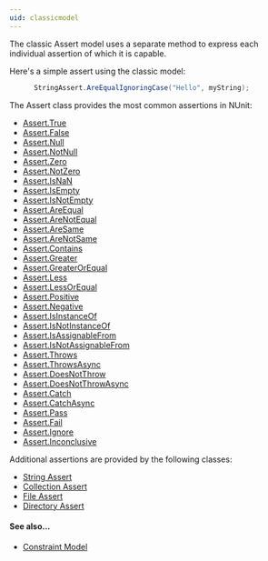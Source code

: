 ```yaml
---
uid: classicmodel
---
```


The classic Assert model uses a separate method to express each 
individual assertion of which it is capable.
   
Here's a simple assert using the classic model:

```csharp
      StringAssert.AreEqualIgnoringCase("Hello", myString);
```
   
The Assert class provides the most common assertions in NUnit:

 * [Assert.True](../classic-assertions/Assert.True.md)
 * [Assert.False](../classic-assertions/Assert.False.md)
 * [Assert.Null](../classic-assertions/Assert.Null.md)
 * [Assert.NotNull](../classic-assertions/Assert.NotNull.md)
 * [Assert.Zero](../classic-assertions/Assert.Zero.md)
 * [Assert.NotZero](../classic-assertions/Assert.NotZero.md)
 * [Assert.IsNaN](../classic-assertions/Assert.IsNaN.md)
 * [Assert.IsEmpty](../classic-assertions/Assert.IsEmpty.md)
 * [Assert.IsNotEmpty](../classic-assertions/Assert.IsNotEmpty.md)
 * [Assert.AreEqual](../classic-assertions/Assert.AreEqual.md)
 * [Assert.AreNotEqual](../classic-assertions/Assert.AreNotEqual.md)
 * [Assert.AreSame](../classic-assertions/Assert.AreSame.md)
 * [Assert.AreNotSame](../classic-assertions/Assert.AreNotSame.md)
 * [Assert.Contains](../classic-assertions/Assert.Contains.md)
 * [Assert.Greater](../classic-assertions/Assert.Greater.md)
 * [Assert.GreaterOrEqual](../classic-assertions/Assert.GreaterOrEqual.md)
 * [Assert.Less](../classic-assertions/Assert.Less.md)
 * [Assert.LessOrEqual](../classic-assertions/Assert.LessOrEqual.md)
 * [Assert.Positive](../classic-assertions/Assert.Positive.md)
 * [Assert.Negative](../classic-assertions/Assert.Negative.md)
 * [Assert.IsInstanceOf](../classic-assertions/Assert.IsInstanceOf.md)
 * [Assert.IsNotInstanceOf](../classic-assertions/Assert.IsNotInstanceOf.md)
 * [Assert.IsAssignableFrom](../classic-assertions/Assert.IsAssignableFrom.md)
 * [Assert.IsNotAssignableFrom](../classic-assertions/Assert.IsNotAssignableFrom.md)
 * [Assert.Throws](../classic-assertions/Assert.Throws.md)
 * [Assert.ThrowsAsync](../classic-assertions/Assert.ThrowsAsync.md)
 * [Assert.DoesNotThrow](../classic-assertions/Assert.DoesNotThrow.md)
 * [Assert.DoesNotThrowAsync](../classic-assertions/Assert.DoesNotThrowAsync.md)
 * [Assert.Catch](../classic-assertions/Assert.Catch.md)
 * [Assert.CatchAsync](../classic-assertions/Assert.CatchAsync.md)
 * [Assert.Pass](../classic-assertions/Assert.Pass.md)
 * [Assert.Fail](../classic-assertions/Assert.Fail.md)
 * [Assert.Ignore](../classic-assertions/Assert.Ignore.md)
 * [Assert.Inconclusive](../classic-assertions/Assert.Inconclusive.md)
 
Additional assertions are provided by the following classes:
 * [String Assert](../classic-assertions/String-Assert.md)
 * [Collection Assert](../classic-assertions/Collection-Assert.md)
 * [File Assert](../classic-assertions/File-Assert.md)
 * [Directory Assert](../classic-assertions/Directory-Assert.md)

#### See also... 
 * [Constraint Model](xref:constraintmodel)

